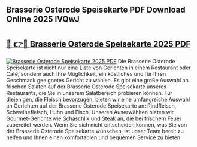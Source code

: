 ## Brasserie Osterode Speisekarte PDF Download Online 2025 lVQwJ

# <h2><a href="http://gc77fx.nevu.top/?p=Brasserie+Osterode+Speisekarte">🔗 👉🔴 Brasserie Osterode Speisekarte 2025 PDF</a></h2>

[![Brasserie Osterode Speisekarte 2025 PDF](https://i.imgur.com/dBaPXMq.png)](http://gc77fx.nevu.top/?p=Brasserie+Osterode+Speisekarte)
Die Brasserie Osterode Speisekarte ist nicht nur eine Liste von Gerichten in einem Restaurant oder Café, sondern auch Ihre Möglichkeit, ein köstliches und für Ihren Geschmack geeignetes Gericht zu wählen. Es gibt eine große Auswahl an frischen Salaten auf der Brasserie Osterode Speisekarte unseres Restaurants, die Sie in unserem Salatbereich probieren können. Für diejenigen, die Fleisch bevorzugen, bieten wir eine umfangreiche Auswahl an Gerichten auf der Brasserie Osterode Speisekarte an: Rindfleisch, Schweinefleisch, Huhn und Fisch. Unseren Auserwählten bieten wir Gourmet-Gerichte wie Schaschlik und Steak an, die bei frischem Feuer zubereitet werden. Wenn Sie sich nicht entscheiden können, was Sie von der Brasserie Osterode Speisekarte wünschen, ist unser Team bereit zu helfen und Ihnen einen komfortablen und bequemen Service zu bieten.
